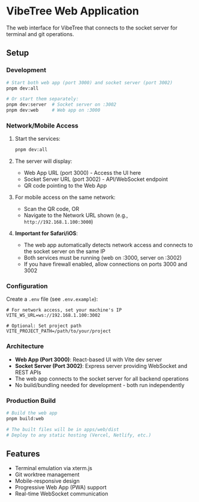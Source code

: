 # VibeTree Web Application

The web interface for VibeTree that connects to the socket server for terminal and git operations.

## Setup

### Development

```bash
# Start both web app (port 3000) and socket server (port 3002)
pnpm dev:all

# Or start them separately:
pnpm dev:server  # Socket server on :3002
pnpm dev:web     # Web app on :3000
```

### Network/Mobile Access

1. Start the services:
   ```bash
   pnpm dev:all
   ```

2. The server will display:
   - Web App URL (port 3000) - Access the UI here
   - Socket Server URL (port 3002) - API/WebSocket endpoint
   - QR code pointing to the Web App

3. For mobile access on the same network:
   - Scan the QR code, OR
   - Navigate to the Network URL shown (e.g., `http://192.168.1.100:3000`)

4. **Important for Safari/iOS**:
   - The web app automatically detects network access and connects to the socket server on the same IP
   - Both services must be running (web on :3000, server on :3002)
   - If you have firewall enabled, allow connections on ports 3000 and 3002

### Configuration

Create a `.env` file (see `.env.example`):

```env
# For network access, set your machine's IP
VITE_WS_URL=ws://192.168.1.100:3002

# Optional: Set project path
VITE_PROJECT_PATH=/path/to/your/project
```

### Architecture

- **Web App (Port 3000)**: React-based UI with Vite dev server
- **Socket Server (Port 3002)**: Express server providing WebSocket and REST APIs
- The web app connects to the socket server for all backend operations
- No build/bundling needed for development - both run independently

### Production Build

```bash
# Build the web app
pnpm build:web

# The built files will be in apps/web/dist
# Deploy to any static hosting (Vercel, Netlify, etc.)
```

## Features

- Terminal emulation via xterm.js
- Git worktree management
- Mobile-responsive design
- Progressive Web App (PWA) support
- Real-time WebSocket communication